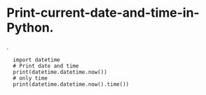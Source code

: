 # Print-current-date-and-time-in-Python.

. 
  
      import datetime
      # Print date and time
      print(datetime.datetime.now())
      # only time
      print(datetime.datetime.now().time())


